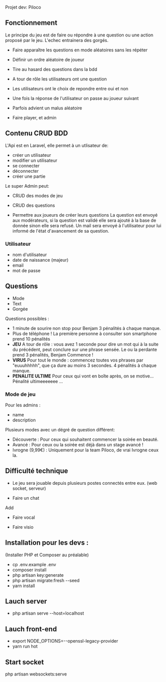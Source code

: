 Projet dev: Piloco

## Fonctionnement

Le principe du jeu est de faire ou répondre à une question ou une action proposé par le jeu. L'echec entrainera des gorgés.


- Faire apparaître les questions en mode aléatoires sans les répéter

- Définir un ordre aléatoire de joueur

- Tire au hasard des questions dans la bdd

- A tour de rôle les utilisateurs ont une question

- Les utilisateurs ont le choix de repondre entre oui et non

- Une fois la réponse de l'utilisateur on passe au joueur suivant

- Parfois advient un malus aléatoire

- Faire player, et admin

## Contenu CRUD BDD

L'Api est en Laravel, elle permet à un utlisateur de:

- créer un utilisateur
- modifier un utilisateur
- se connecter 
- déconnecter
- créer une partie


Le super Admin peut:

- CRUD des modes de jeu
- CRUD des questions

- Permettre aux joueurs de créer leurs questions
La question est envoyé aux modérateurs, si la question est validé elle sera ajouté à la base de donnée sinon elle sera refusé.
Un mail sera envoyé à l'utilisateur pour lui informé de l'état d'avancement de sa question.

### Utilisateur

- nom d'utilisateur
- date de naissance (majeur)
- email
- mot de passe

## Questions
- Mode
- Text
- Gorgée

Questions possibles :

- 1 minute de sourire non stop pour Benjam 3 pénalités à chaque manque.
- Plus de téléphone ! La première personne à consulter son smartphone prend 10 pénalités
- **JEU** A tour de rôle : vous avez 1 seconde pour dire un mot qui à la suite du précédent, peut conclure sur une phrase sensée. Le ou la perdante prend 3 pénalités, Benjam Commence !
- **VIRUS** Pour tout le monde : commencez toutes vos phrases par "euuuhhhhh", que ça dure au moins 3 secondes. 4 pénalités à chaque manque.
- **PENALITE ULTIME** Pour ceux qui vont en boîte après, on se motive... Pénalité ultimeeeeeee ...

### Mode de jeu
Pour les admins :
- name
- description

Plusieurs modes avec un dégré de question différent:
- Découverte : Pour ceux qui souhaitent commencer la soirée en beauté.
- Avancé : Pour ceux ou la soirée est déjà dans un stage avancé !
- Ivrogne (9,99€) : Uniquement pour la team Piloco, de vrai Ivrogne ceux la.

## Difficulté technique

- Le jeu sera jouable depuis plusieurs postes connectés entre eux. (web socket, serveur)

- Faire un chat

Add
- Faire vocal

- Faire visio


## Installation pour les devs :
(Installer PHP et Composer au préalable)

- cp .env.example .env
- composer install
- php artisan key:generate
- php artisan migrate:fresh --seed
- yarn install

## Lauch server
- php artisan serve --host=localhost

## Lauch front-end
- export NODE_OPTIONS=--openssl-legacy-provider
- yarn run hot

## Start socket
php artisan websockets:serve
